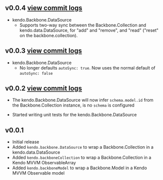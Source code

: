 ## v0.0.4 [view commit logs](https://github.com/kendo-labs/kendo-backbone/compare/v0.0.3...v0.0.4)

* kendo.Backbone.DataSource
  * Supports two-way sync between the Backbone.Collection and
    kendo.data.DataSource, for "add" and "remove", and "read" ("reset" on the backbone.collection).

## v0.0.3 [view commit logs](https://github.com/kendo-labs/kendo-backbone/compare/v0.0.2...v0.0.3)

* kendo.Backbone.DataSource
  * No longer defaults `autoSync: true`. Now uses the normal default of `autoSync: false`

## v0.0.2 [view commit logs](https://github.com/kendo-labs/kendo-backbone/compare/v0.0.1...v0.0.2)

* The kendo.Backbone.DataSource will now infer `schema.model.id` from the
  Backbone.Collection instance, is no `schema` is configured

* Started writing unit tests for the kendo.Backbone.DataSource

## v0.0.1

* Initial release
* Added `kendo.backbone.DataSource` to wrap a Backbone.Collection in a
  kendo.data.DataSource
* Added `kendo.backboneCollection` to wrap a Backbone.Collection in a Kendo
  MVVM ObservableArray
* Added `kendo.backboneModel` to wrap a Backbone.Model in a Kendo MVVM
  Observable model

